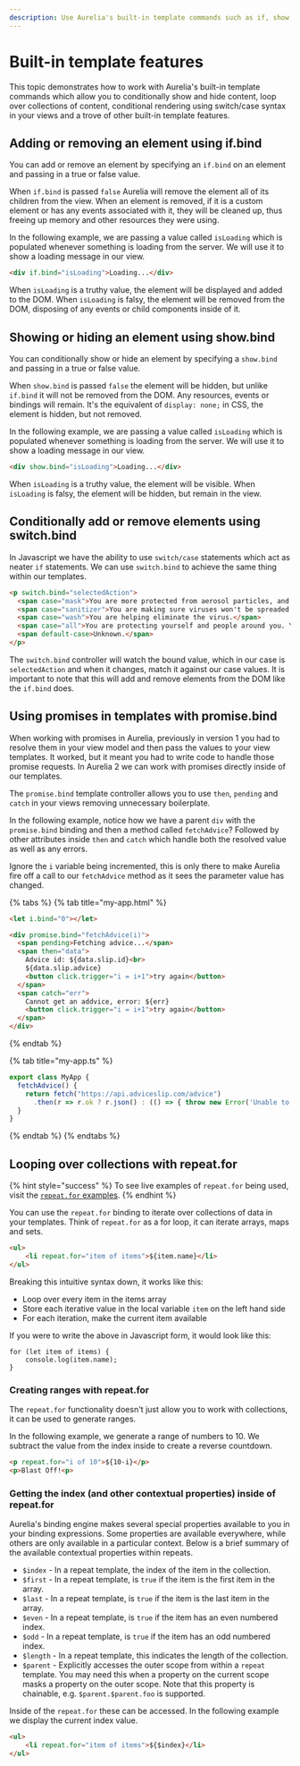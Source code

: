 ```yaml
---
description: Use Aurelia's built-in template commands such as if, show, repeat, and switch to control markup dynamically.
---
```


# Built-in template features

This topic demonstrates how to work with Aurelia's built-in template commands which allow you to conditionally show and hide content, loop over collections of content, conditional rendering using switch/case syntax in your views and a trove of other built-in template features.

## Adding or removing an element using if.bind

You can add or remove an element by specifying an `if.bind` on an element and passing in a true or false value.

When `if.bind` is passed `false` Aurelia will remove the element all of its children from the view. When an element is removed, if it is a custom element or has any events associated with it, they will be cleaned up, thus freeing up memory and other resources they were using.

In the following example, we are passing a value called `isLoading` which is populated whenever something is loading from the server. We will use it to show a loading message in our view.

```html
<div if.bind="isLoading">Loading...</div>
```

When `isLoading` is a truthy value, the element will be displayed and added to the DOM. When `isLoading` is falsy, the element will be removed from the DOM, disposing of any events or child components inside of it.

## Showing or hiding an element using show.bind

You can conditionally show or hide an element by specifying a `show.bind` and passing in a true or false value.

When `show.bind` is passed `false` the element will be hidden, but unlike `if.bind` it will not be removed from the DOM. Any resources, events or bindings will remain. It's the equivalent of `display: none;` in CSS, the element is hidden, but not removed.

In the following example, we are passing a value called `isLoading` which is populated whenever something is loading from the server. We will use it to show a loading message in our view.

```html
<div show.bind="isLoading">Loading...</div>
```

When `isLoading` is a truthy value, the element will be visible. When `isLoading` is falsy, the element will be hidden, but remain in the view.

## Conditionally add or remove elements using switch.bind

In Javascript we have the ability to use `switch/case` statements which act as neater `if` statements. We can use `switch.bind` to achieve the same thing within our templates.

```html
<p switch.bind="selectedAction">
  <span case="mask">You are more protected from aerosol particles, and others are protected from you.</span>
  <span case="sanitizer">You are making sure viruses won't be spreaded easily.</span>
  <span case="wash">You are helping eliminate the virus.</span>
  <span case="all">You are protecting yourself and people around you. You rock!</span>
  <span default-case>Unknown.</span>
</p>
```

The `switch.bind` controller will watch the bound value, which in our case is `selectedAction` and when it changes, match it against our case values. It is important to note that this will add and remove elements from the DOM like the `if.bind` does.

## Using promises in templates with promise.bind

When working with promises in Aurelia, previously in version 1 you had to resolve them in your view model and then pass the values to your view templates. It worked, but it meant you had to write code to handle those promise requests. In Aurelia 2 we can work with promises directly inside of our templates.

The `promise.bind` template controller allows you to use `then`, `pending` and `catch` in your views removing unnecessary boilerplate.

In the following example, notice how we have a parent `div` with the `promise.bind` binding and then a method called `fetchAdvice`? Followed by other attributes inside `then` and `catch` which handle both the resolved value as well as any errors.

Ignore the `i` variable being incremented, this is only there to make Aurelia fire off a call to our `fetchAdvice` method as it sees the parameter value has changed.

{% tabs %}
{% tab title="my-app.html" %}
```html
<let i.bind="0"></let>

<div promise.bind="fetchAdvice(i)">
  <span pending>Fetching advice...</span>
  <span then="data">
    Advice id: ${data.slip.id}<br>
    ${data.slip.advice}
    <button click.trigger="i = i+1">try again</button>
  </span>
  <span catch="err">
    Cannot get an addvice, error: ${err}
    <button click.trigger="i = i+1">try again</button>
  </span>
</div>
```
{% endtab %}

{% tab title="my-app.ts" %}
```typescript
export class MyApp {
  fetchAdvice() {
    return fetch("https://api.adviceslip.com/advice")
      .then(r => r.ok ? r.json() : (() => { throw new Error('Unable to fetch NASA APOD data') }))
  }
}

```
{% endtab %}
{% endtabs %}

## Looping over collections with repeat.for

{% hint style="success" %}
To see live examples of `repeat.for` being used, visit the [`repeat.for` examples](../../reference/examples/binding-and-templating/README.md#looping-with-repeatfor).
{% endhint %}

You can use the `repeat.for` binding to iterate over collections of data in your templates. Think of `repeat.for` as a for loop, it can iterate arrays, maps and sets.

```html
<ul>
    <li repeat.for="item of items">${item.name}</li>
</ul>
```

Breaking this intuitive syntax down, it works like this:

* Loop over every item in the items array
* Store each iterative value in the local variable `item` on the left hand side
* For each iteration, make the current item available

If you were to write the above in Javascript form, it would look like this:

```text
for (let item of items) {
    console.log(item.name);
}
```

### Creating ranges with repeat.for

The `repeat.for` functionality doesn't just allow you to work with collections, it can be used to generate ranges.

In the following example, we generate a range of numbers to 10. We subtract the value from the index inside to create a reverse countdown.

```html
<p repeat.for="i of 10">${10-i}</p>
<p>Blast Off!<p>
```

### Getting the index \(and other contextual properties\) inside of repeat.for

Aurelia's binding engine makes several special properties available to you in your binding expressions. Some properties are available everywhere, while others are only available in a particular context. Below is a brief summary of the available contextual properties within repeats.

* `$index` - In a repeat template, the index of the item in the collection.
* `$first` - In a repeat template, is `true` if the item is the first item in the array.
* `$last` - In a repeat template, is `true` if the item is the last item in the array.
* `$even` - In a repeat template, is `true` if the item has an even numbered index.
* `$odd` - In a repeat template, is `true` if the item has an odd numbered index.
* `$length` - In a repeat template, this indicates the length of the collection.
* `$parent` - Explicitly accesses the outer scope from within a `repeat` template. You may need this when a property on the current scope masks a property on the outer scope. Note that this property is chainable, e.g. `$parent.$parent.foo` is supported.

Inside of the `repeat.for` these can be accessed. In the following example we display the current index value.

```html
<ul>
    <li repeat.for="item of items">${$index}</li>
</ul>
```
